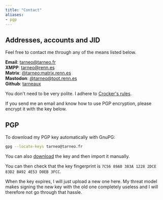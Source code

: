 ```yaml
---
title: "Contact"
aliases:
- pgp
---
```


## Addresses, accounts and JID

Feel free to contact me through any of the means listed below.

**Email**: tarneo@tarneo.fr\
**XMPP**: [tarneo@renn.es](xmpp:tarneo@renn.es?omemo-sid-777090665=e44cec2d4c97dd5df58f20d0baca5799bdcfe3d745608aad0ba7b24c1d11af17)\
**Matrix**: [@tarneo:matrix.renn.es](https://matrix.to/#/@tarneo:matrix.renn.es)\
**Mastodon**: <a rel="me" href="https://toot.renn.es/@tarneo">@tarneo@toot.renn.es</a>\
**Github**: [tarneaux](https://github.com/tarneaux)

You don't need to be very polite. I adhere to [Crocker's rules](http://sl4.org/crocker.html).

If you send me an email and know how to use PGP encryption, please encrypt it with the key below.

## PGP

To download my PGP key automatically with GnuPG:
```sh
gpg --locate-keys tarneo@tarneo.fr
```

You can also [download](/.well-known/openpgpkey/hu/twnxbp33gur4nwext9bzmm6mahjw44hr) the key and then import it manually.

You can then check that the key fingerprint is `7C56 89A0 383A 1228 2DCE 83D2 BA92 4E53 D0EB 3FCC`.

When the key expires, I will just upload a new one here. My threat model makes signing the new key with the old one completely useless and I will therefore not go through that hassle.
